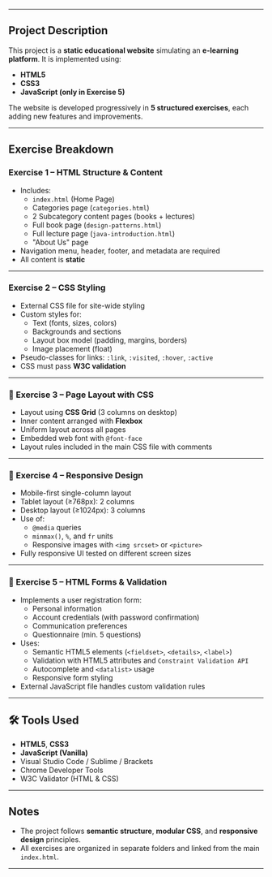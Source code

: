 
---

## Project Description

This project is a **static educational website** simulating an **e-learning platform**. It is implemented using:

- **HTML5**
- **CSS3**
- **JavaScript (only in Exercise 5)**

The website is developed progressively in **5 structured exercises**, each adding new features and improvements.

---

##  Exercise Breakdown

###  Exercise 1 – HTML Structure & Content

- Includes:
  - `index.html` (Home Page)
  - Categories page (`categories.html`)
  - 2 Subcategory content pages (books + lectures)
  - Full book page (`design-patterns.html`)
  - Full lecture page (`java-introduction.html`)
  - "About Us" page
- Navigation menu, header, footer, and metadata are required
- All content is **static**

---

### Exercise 2 – CSS Styling

- External CSS file for site-wide styling
- Custom styles for:
  - Text (fonts, sizes, colors)
  - Backgrounds and sections
  - Layout box model (padding, margins, borders)
  - Image placement (float)
- Pseudo-classes for links: `:link`, `:visited`, `:hover`, `:active`
- CSS must pass **W3C validation**

---

### 🧱 Exercise 3 – Page Layout with CSS

- Layout using **CSS Grid** (3 columns on desktop)
- Inner content arranged with **Flexbox**
- Uniform layout across all pages
- Embedded web font with `@font-face`
- Layout rules included in the main CSS file with comments

---

### 📱 Exercise 4 – Responsive Design

- Mobile-first single-column layout
- Tablet layout (≥768px): 2 columns  
- Desktop layout (≥1024px): 3 columns
- Use of:
  - `@media` queries
  - `minmax()`, `%`, and `fr` units
  - Responsive images with `<img srcset>` or `<picture>`
- Fully responsive UI tested on different screen sizes

---

### 📝 Exercise 5 – HTML Forms & Validation

- Implements a user registration form:
  - Personal information
  - Account credentials (with password confirmation)
  - Communication preferences
  - Questionnaire (min. 5 questions)
- Uses:
  - Semantic HTML5 elements (`<fieldset>`, `<details>`, `<label>`)
  - Validation with HTML5 attributes and `Constraint Validation API`
  - Autocomplete and `<datalist>` usage
  - Responsive form styling
- External JavaScript file handles custom validation rules

---

## 🛠️ Tools Used

- **HTML5**, **CSS3**
- **JavaScript (Vanilla)**
- Visual Studio Code / Sublime / Brackets
- Chrome Developer Tools
- W3C Validator (HTML & CSS)

---

##  Notes

- The project follows **semantic structure**, **modular CSS**, and **responsive design** principles.
- All exercises are organized in separate folders and linked from the main `index.html`.

---
